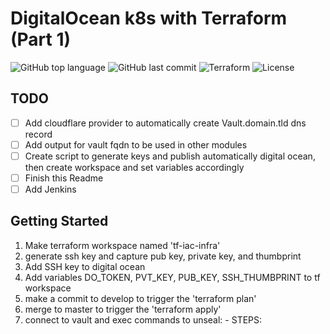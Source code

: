 # DigitalOcean k8s with Terraform (Part 1)

![GitHub top language](https://img.shields.io/github/languages/top/jonfairbanks/terraform.svg)
![GitHub last commit](https://img.shields.io/github/last-commit/jonfairbanks/terraform.svg)
![Terraform](https://github.com/jonfairbanks/terraform/workflows/Terraform/badge.svg?branch=master)
![License](https://img.shields.io/github/license/jonfairbanks/terraform.svg?style=flat)

## TODO
- [ ] Add cloudflare provider to automatically create Vault.domain.tld dns record
- [ ] Add output for vault fqdn to be used in other modules
- [ ] Create script to generate keys and publish automatically digital ocean, then create workspace and set variables accordingly
- [ ] Finish this Readme
- [ ] Add Jenkins

## Getting Started
  1. Make terraform workspace named 'tf-iac-infra'
  2. generate ssh key and capture pub key, private key, and thumbprint
  3. Add SSH key to digital ocean
  4. Add variables DO_TOKEN, PVT_KEY, PUB_KEY, SSH_THUMBPRINT to tf workspace
  5. make a commit to develop to trigger the 'terraform plan'
  6. merge to master to trigger the 'terraform apply'
  7. connect to vault and exec commands to unseal:
    - STEPS:
